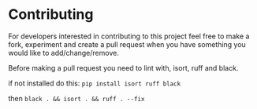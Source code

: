 # Contributing

For developers interested in contributing to this project feel free to 
make a fork, experiment and create a pull request when you have something you 
would like to add/change/remove. 

Before making a pull request you need to lint with, isort, ruff and black.

if not installed do this: `pip install isort ruff black`

then `black . && isort . && ruff . --fix` 